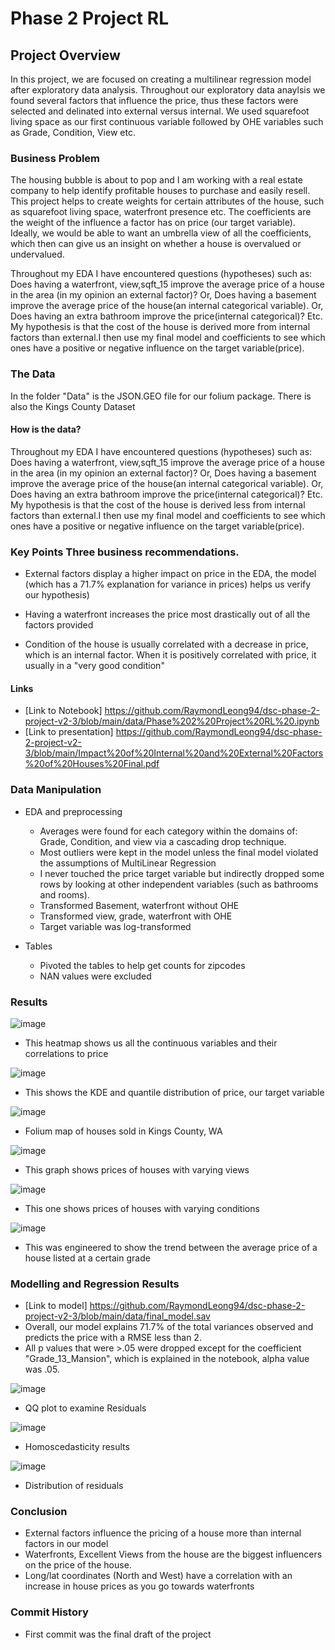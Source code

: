 # Phase 2 Project RL 

## Project Overview
In this project, we are focused on creating a multilinear regression model after exploratory data analysis. Throughout our exploratory data anaylsis we found several factors that influence the price, thus these factors were selected and delinated into external versus internal. We used squarefoot living space as our first continuous variable followed by OHE variables such as Grade, Condition, View etc.

### Business Problem
The housing bubble is about to pop and I am working with a real estate company to help identify profitable houses to purchase and easily resell. This project helps to create weights for certain attributes of the house, such as squarefoot living space, waterfront presence etc. The coefficients are the weight of the influence a factor has on price (our target variable). Ideally, we would be able to want an umbrella view of all the coefficients, which then can give us an insight on whether a house is overvalued or undervalued.

Throughout my EDA I have encountered questions (hypotheses) such as: Does having a waterfront, view,sqft_15 improve the average price of a house in the area (in my opinion an external factor)? Or, Does having a basement improve the average price of the house(an internal categorical variable). Or, Does having an extra bathroom improve the price(internal categorical)? Etc. My hypothesis is that the cost of the house is derived more from internal factors than external.I then use my final model and coefficients to see which ones have a positive or negative influence on the target variable(price).

### The Data

In the folder "Data" is the JSON.GEO file for our folium package.
There is also the Kings County Dataset 

#### How is the data?
Throughout my EDA I have encountered questions (hypotheses) such as: Does having a waterfront, view,sqft_15 improve the average price of a house in the area (in my opinion an external factor)? Or, Does having a basement improve the average price of the house(an internal categorical variable). Or, Does having an extra bathroom improve the price(internal categorical)? Etc. My hypothesis is that the cost of the house is derived less from internal factors than external.I then use my final model and coefficients to see which ones have a positive or negative influence on the target variable(price).

### Key Points **Three business recommendations.** 

* External factors display a higher impact on price in the EDA, the model (which has a 71.7% explanation for variance in prices) helps us verify our hypothesis)

* Having a waterfront increases the price most drastically out of all the factors provided

* Condition of the house is usually correlated with a decrease in price, which is an internal factor. When it is positively correlated with price, it usually in a "very good condition" 


#### Links

* [Link to Notebook] https://github.com/RaymondLeong94/dsc-phase-2-project-v2-3/blob/main/data/Phase%202%20Project%20RL%20.ipynb
* [Link to presentation] https://github.com/RaymondLeong94/dsc-phase-2-project-v2-3/blob/main/Impact%20of%20Internal%20and%20External%20Factors%20of%20Houses%20Final.pdf


### Data Manipulation
* EDA and preprocessing
  * Averages were found for each category within the domains of: Grade, Condition, and view via a cascading drop technique.
  * Most outliers were kept in the model unless the final model violated the assumptions of MultiLinear Regression
  * I never touched the price target variable but indirectly dropped some rows by looking at other independent variables (such as bathrooms and rooms).
  * Transformed Basement, waterfront without OHE
  * Transformed view, grade, waterfront with OHE
  * Target variable was log-transformed 
  
* Tables
  * Pivoted the tables to help get counts for zipcodes 
  * NAN values were excluded
      
### Results

![image](https://user-images.githubusercontent.com/98904682/174501563-6e0b5b33-df47-4fa8-828f-363ec842565a.png)
* This heatmap shows us all the continuous variables and their correlations to price 

![image](https://user-images.githubusercontent.com/98904682/174501577-a17e1ad7-4bbe-4976-9e6d-3b76bf110511.png)
* This shows the KDE and quantile distribution of price, our target variable 

![image](https://user-images.githubusercontent.com/98904682/174501611-69c20b6e-cad4-480d-9f00-f47657f1751e.png)
* Folium map of houses sold in Kings County, WA

![image](https://user-images.githubusercontent.com/98904682/174501640-bca6e508-d794-4b5c-a645-791dcd06a43c.png)
* This graph shows prices of houses with varying views

![image](https://user-images.githubusercontent.com/98904682/174501651-23d11b46-ed68-4453-b606-83dc9392425b.png)
* This one shows prices of houses with varying conditions

![image](https://user-images.githubusercontent.com/98904682/174501667-b3160d04-964b-45d1-b7c2-dc69ea649137.png)
* This was engineered to show the trend between the average price of a house listed at a certain grade

### Modelling and Regression Results  
* [Link to model] https://github.com/RaymondLeong94/dsc-phase-2-project-v2-3/blob/main/data/final_model.sav
* Overall, our model explains 71.7% of the total variances observed and predicts the price with a RMSE less than 2.
* All p values that were >.05 were dropped except for the coefficient "Grade_13_Mansion", which is explained in the notebook, alpha value was .05.

![image](https://user-images.githubusercontent.com/98904682/174502084-564e44e3-13d0-47e9-a8cb-a78f4429bff4.png)
* QQ plot to examine Residuals

![image](https://user-images.githubusercontent.com/98904682/174502099-236d870b-4448-4cbc-87a7-8b391d28a77a.png)
* Homoscedasticity results

![image](https://user-images.githubusercontent.com/98904682/174502112-1d4b0a95-21c6-4ad5-b7e8-54d83fa59837.png)
* Distribution of residuals

### Conclusion
* External factors influence the pricing of a house more than internal factors in our model
* Waterfronts, Excellent Views from the house are the biggest influencers on the price of the house.
* Long/lat coordinates (North and West) have a correlation with an increase in house prices as you go towards waterfronts

### Commit History 
* First commit was the final draft of the project
